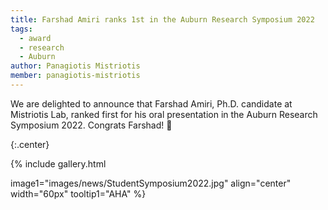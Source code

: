 ```yaml
---
title: Farshad Amiri ranks 1st in the Auburn Research Symposium 2022
tags:
  - award
  - research
  - Auburn
author: Panagiotis Mistriotis
member: panagiotis-mistriotis
---
```


We are delighted to announce that Farshad Amiri, Ph.D. candidate at Mistriotis Lab, ranked first for his oral presentation in the Auburn Research Symposium 2022. Congrats Farshad! 🎉

{:.center}


{%
  include gallery.html

  image1="images/news/StudentSymposium2022.jpg"
  align="center"
  width="60px"
  tooltip1="AHA"
%}
